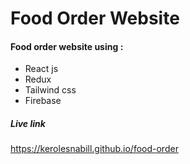 # Food Order Website

#### Food order website using :

- React js
- Redux
- Tailwind css
- Firebase

##### Live link

<https://kerolesnabill.github.io/food-order>
